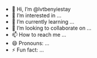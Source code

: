 - 👋 Hi, I’m @lvtbenyiestay
- 👀 I’m interested in ...
- 🌱 I’m currently learning ...
- 💞️ I’m looking to collaborate on ...
- 📫 How to reach me ...
- 😄 Pronouns: ...
- ⚡ Fun fact: ...

<!---
lvtbenyiestay/lvtbenyiestay is a ✨ special ✨ repository because its `README.md` (this file) appears on your GitHub profile.
You can click the Preview link to take a look at your changes.
--->
